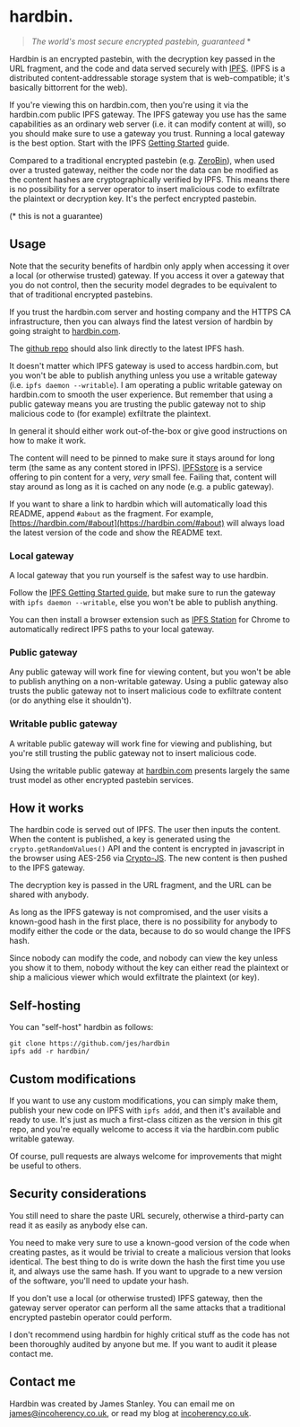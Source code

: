 # hardbin.

> *The world's most secure encrypted pastebin, guaranteed* *

Hardbin is an encrypted pastebin, with the decryption key passed
in the URL fragment, and the code and data served securely with
[IPFS](https://ipfs.io/). (IPFS is a distributed content-addressable
storage system that is web-compatible; it's basically bittorrent for
the web).

If you're viewing this on hardbin.com, then you're using it via the
hardbin.com public IPFS gateway. The IPFS gateway you use has the same
capabilities as an ordinary web server (i.e. it can modify content at
will), so you should make sure to use a gateway you trust. Running
a local gateway is the best option. Start with the IPFS [Getting
Started](https://ipfs.io/docs/getting-started/) guide.

Compared to a traditional encrypted pastebin (e.g.
[ZeroBin](https://zerobin.net)), when used over a trusted gateway, neither
the code nor the data can be modified as the content hashes are
cryptographically verified by IPFS. This means there is no possibility for a
server operator to insert malicious code to exfiltrate the plaintext or
decryption key. It's the perfect encrypted pastebin.

(* this is not a guarantee)

## Usage

Note that the security benefits of hardbin only apply when accessing
it over a local (or otherwise trusted) gateway. If you access it over
a gateway that you do not control, then the security model degrades to
be equivalent to that of traditional encrypted pastebins.

If you trust the hardbin.com server and hosting company and the HTTPS CA
infrastructure, then you can always find the latest version of hardbin
by going straight to [hardbin.com](https://hardbin.com/).

The [github repo](https://github.com/jes/hardbin) should also link
directly to the latest IPFS hash.

It doesn't matter which IPFS gateway is used to access hardbin.com, but
you won't be able to publish anything unless you use a writable gateway
(i.e. ```ipfs daemon --writable```). I am operating a public writable
gateway on hardbin.com to smooth the user experience. But remember that
using a public gateway means you are trusting the public gateway not to
ship malicious code to (for example) exfiltrate the plaintext.

In general it should either work out-of-the-box or give good instructions
on how to make it work.

The content will need to be pinned to make sure it stays
around for long term (the same as any content stored in
IPFS). [IPFSstore](https://ipfsstore.it/) is a service offering to pin
content for a very, *very* small fee. Failing that, content will stay
around as long as it is cached on any node (e.g. a public gateway).

If you want to share a link to hardbin which will automatically
load this README, append ```#about``` as the fragment. For example,
[https://hardbin.com/#about](https://hardbin.com/#about) will always
load the latest version of the code and show the README text.

### Local gateway

A local gateway that you run yourself is the safest way to use hardbin.

Follow the <a href="https://ipfs.io/docs/getting-started/">IPFS Getting
Started guide</a>, but make sure to run the gateway with ```ipfs daemon
--writable```, else you won't be able to publish anything.

You can then install a browser extension such as <a
href="https://chrome.google.com/webstore/detail/ipfs-station/kckhgoigikkadogfdiojcblegfhdnjei">IPFS
Station</a> for Chrome to automatically redirect IPFS paths to your
local gateway.

### Public gateway

Any public gateway will work fine for viewing content, but you won't
be able to publish anything on a non-writable gateway. Using a public
gateway also trusts the public gateway not to insert malicious code to
exfiltrate content (or do anything else it shouldn't).

### Writable public gateway

A writable public gateway will work fine for viewing and publishing,
but you're still trusting the public gateway not to insert malicious code.

Using the writable public gateway at [hardbin.com](https://hardbin.com/)
presents largely the same trust model as other encrypted pastebin
services.

## How it works

The hardbin code is served out of IPFS. The user then inputs
the content. When the content is published, a key is generated
using the ```crypto.getRandomValues()``` API and the content
is encrypted in javascript in the browser using AES-256 via
[Crypto-JS](https://github.com/brix/crypto-js). The new content is then
pushed to the IPFS gateway.

The decryption key is passed in the URL fragment, and the URL can be
shared with anybody.

As long as the IPFS gateway is not compromised, and the user visits a
known-good hash in the first place, there is no possibility for anybody
to modify either the code or the data, because to do so would change
the IPFS hash.

Since nobody can modify the code, and nobody can view the key unless you
show it to them, nobody without the key can either read the plaintext
or ship a malicious viewer which would exfiltrate the plaintext (or key).

## Self-hosting

You can "self-host" hardbin as follows:

    git clone https://github.com/jes/hardbin
    ipfs add -r hardbin/

## Custom modifications

If you want to use any custom modifications, you can simply make them,
publish your new code on IPFS with ```ipfs addd```, and then it's
available and ready to use. It's just as much a first-class citizen as
the version in this git repo, and you're equally welcome to access it
via the hardbin.com public writable gateway.

Of course, pull requests are always welcome for improvements that might
be useful to others.

## Security considerations

You still need to share the paste URL securely, otherwise a third-party
can read it as easily as anybody else can.

You need to make very sure to use a known-good version of the code when
creating pastes, as it would be trivial to create a malicious version
that looks identical. The best thing to do is write down the hash the
first time you use it, and always use the same hash. If you want to
upgrade to a new version of the software, you'll need to update your hash.

If you don't use a local (or otherwise trusted) IPFS gateway, then
the gateway server operator can perform all the same attacks that a
traditional encrypted pastebin operator could perform.

I don't recommend using hardbin for highly critical stuff as the code
has not been thoroughly audited by anyone but me. If you want to audit
it please contact me.

## Contact me

Hardbin was created by James Stanley. You can email me on
[james@incoherency.co.uk](mailto:james@incoherency.co.uk), or read my
blog at [incoherency.co.uk](http://incoherency.co.uk/).
